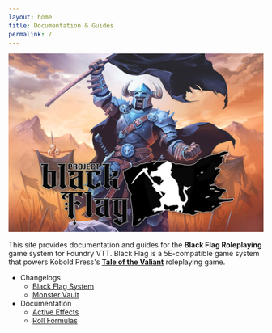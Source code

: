 ```yaml
---
layout: home
title: Documentation & Guides
permalink: /
---
```


![](assets/images/readme.jpg)

This site provides documentation and guides for the **Black Flag Roleplaying** game system for Foundry VTT. Black Flag is a 5E-compatible game system that powers Kobold Press's **[Tale of the Valiant](https://www.talesofthevaliant.com)** roleplaying game.

- Changelogs
  - [Black Flag System](changelogs/system)
  - [Monster Vault](changelogs/monster-vault)
- Documentation
  - [Active Effects](documentation/active-effects)
  - [Roll Formulas](documentation/roll-formulas)
